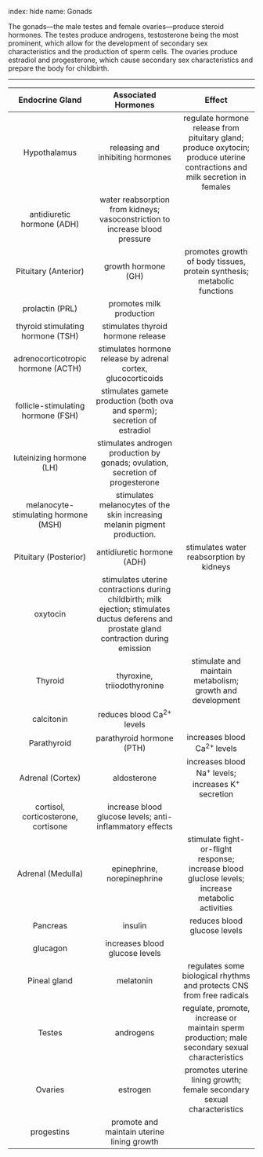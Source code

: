 index: hide
name: Gonads

The gonads—the male testes and female ovaries—produce steroid hormones. The testes produce androgens, testosterone being the most prominent, which allow for the development of secondary sex characteristics and the production of sperm cells. The ovaries produce estradiol and progesterone, which cause secondary sex characteristics and prepare the body for childbirth.


****

| Endocrine Gland | Associated Hormones | Effect |
|:-:|:-:|:-:|
| Hypothalamus | releasing and inhibiting hormones | regulate hormone release from pituitary gland; produce oxytocin; produce uterine contractions and milk secretion in females |
| antidiuretic hormone (ADH) | water reabsorption from kidneys; vasoconstriction to increase blood pressure |
|  Pituitary (Anterior) | growth hormone (GH) | promotes growth of body tissues, protein synthesis; metabolic functions |
| prolactin (PRL) | promotes milk production |
| thyroid stimulating hormone (TSH) |  stimulates thyroid hormone release |
| adrenocorticotropic hormone (ACTH) | stimulates hormone release by adrenal cortex, glucocorticoids |
| follicle-stimulating hormone (FSH) | stimulates gamete production (both ova and sperm); secretion of estradiol |
| luteinizing hormone (LH) | stimulates androgen production by gonads; ovulation, secretion of progesterone |
| melanocyte-stimulating hormone (MSH) | stimulates melanocytes of the skin increasing melanin pigment production. |
| Pituitary (Posterior) | antidiuretic hormone (ADH) | stimulates water reabsorption by kidneys |
| oxytocin | stimulates uterine contractions during childbirth; milk ejection; stimulates ductus deferens and prostate gland contraction during emission |
| Thyroid | thyroxine, triiodothyronine | stimulate and maintain metabolism; growth and development |
| calcitonin | reduces blood Ca<sup>2+</sup> levels |
| Parathyroid | parathyroid hormone (PTH) | increases blood Ca<sup>2+ </sup>levels |
| Adrenal (Cortex) | aldosterone | increases blood Na<sup>+</sup> levels; increases K<sup>+</sup> secretion |
| cortisol, corticosterone, cortisone | increase blood glucose levels; anti-inflammatory effects |
| Adrenal (Medulla) | epinephrine, norepinephrine | stimulate fight-or-flight response; increase blood gluclose levels; increase metabolic activities |
| Pancreas | insulin | reduces blood glucose levels |
| glucagon | increases blood glucose levels |
| Pineal gland | melatonin | regulates some biological rhythms and protects CNS from free radicals |
| Testes | androgens | regulate, promote, increase or maintain sperm production; male secondary sexual characteristics |
| Ovaries | estrogen | promotes uterine lining growth; female secondary sexual characteristics |
| progestins | promote and maintain uterine lining growth |
    
